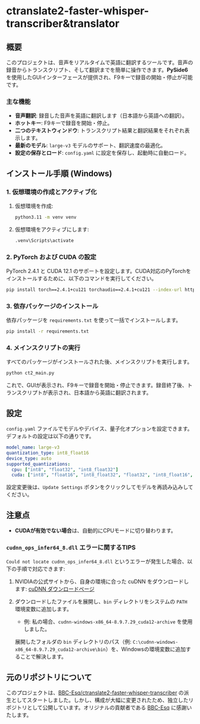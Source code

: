 
# ctranslate2-faster-whisper-transcriber&translator

## 概要

このプロジェクトは、音声をリアルタイムで英語に翻訳するツールです。音声の録音からトランスクリプト、そして翻訳までを簡単に操作できます。**PySide6** を使用したGUIインターフェースが提供され、F9キーで録音の開始・停止が可能です。

### 主な機能
- **音声翻訳**: 録音した音声を英語に翻訳します（日本語から英語への翻訳）。
- **ホットキー**: F9キーで録音を開始・停止。
- **二つのテキストウィンドウ**: トランスクリプト結果と翻訳結果をそれぞれ表示します。
- **最新のモデル**: `large-v3` モデルのサポート、翻訳速度の最適化。
- **設定の保存とロード**: `config.yaml` に設定を保存し、起動時に自動ロード。

## インストール手順 (Windows)

### 1. 仮想環境の作成とアクティブ化

1. 仮想環境を作成:
   ```bash
   python3.11 -m venv venv
   ```

2. 仮想環境をアクティブにします:
   ```bash
   .venv\Scripts\activate
   ```

### 2. PyTorch および CUDA の設定

PyTorch 2.4.1 と CUDA 12.1 のサポートを設定します。CUDA対応のPyTorchをインストールするために、以下のコマンドを実行してください。

```bash
pip install torch==2.4.1+cu121 torchaudio==2.4.1+cu121 --index-url https://download.pytorch.org/whl/cu121
```

### 3. 依存パッケージのインストール

依存パッケージを `requirements.txt` を使って一括でインストールします。

```bash
pip install -r requirements.txt
```

### 4. メインスクリプトの実行

すべてのパッケージがインストールされた後、メインスクリプトを実行します。

```bash
python ct2_main.py
```

これで、GUIが表示され、F9キーで録音を開始・停止できます。録音終了後、トランスクリプトが表示され、日本語から英語に翻訳されます。

## 設定

`config.yaml` ファイルでモデルやデバイス、量子化オプションを設定できます。デフォルトの設定は以下の通りです。

```yaml
model_name: large-v3
quantization_type: int8_float16
device_type: auto
supported_quantizations:
  cpu: ["int8", "float32", "int8_float32"]
  cuda: ["int8", "float16", "int8_float32", "float32", "int8_float16", "bfloat16", "int8_bfloat16"]
```

設定変更後は、`Update Settings` ボタンをクリックしてモデルを再読み込みしてください。

## 注意点

- **CUDAが有効でない場合**は、自動的にCPUモードに切り替わります。

### `cudnn_ops_infer64_8.dll` エラーに関するTIPS

`Could not locate cudnn_ops_infer64_8.dll` というエラーが発生した場合、以下の手順で対応できます:

1. NVIDIAの公式サイトから、自身の環境に合った cuDNN をダウンロードします: [cuDNN ダウンロードページ](https://developer.download.nvidia.com/compute/cudnn/redist/cudnn/windows-x86_64/)
2. ダウンロードしたファイルを展開し、`bin` ディレクトリをシステムの `PATH` 環境変数に追加します。
   - 例: 私の場合、`cudnn-windows-x86_64-8.9.7.29_cuda12-archive` を使用しました。
   
   展開したフォルダの `bin` ディレクトリのパス（例: `C:\cudnn-windows-x86_64-8.9.7.29_cuda12-archive\bin`）を、Windowsの環境変数に追加することで解決します。

## 元のリポジトリについて

このプロジェクトは、[BBC-Esq/ctranslate2-faster-whisper-transcriber](https://github.com/BBC-Esq/ctranslate2-faster-whisper-transcriber) の派生としてスタートしました。しかし、構成が大幅に変更されたため、独立したリポジトリとして公開しています。オリジナルの貢献者である [BBC-Esq](https://github.com/BBC-Esq) に感謝いたします。

